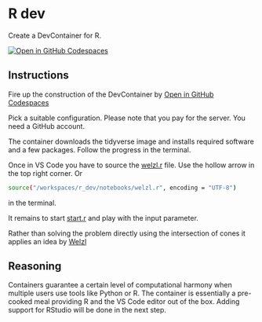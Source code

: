 # R dev

Create a DevContainer for R.

[![Open in GitHub Codespaces](https://github.com/codespaces/badge.svg)](https://codespaces.new/tschm/r_dev)

## Instructions

Fire up the construction of the DevContainer by [Open in GitHub Codespaces](https://codespaces.new/tschm/r_dev)

Pick a suitable configuration. Please note that you pay for the server.
You need a GitHub account.

The container downloads the tidyverse image and installs required software and a few packages. 
Follow the progress in the terminal.

Once in VS Code you have to source the [welzl.r](notebooks/welzl.r) file. Use the hollow arrow in the top right corner. Or

```bash
source("/workspaces/r_dev/notebooks/welzl.r", encoding = "UTF-8")
```

in the terminal.

It remains to start [start.r](notebooks/start.r) and play with the input parameter.

Rather than solving the problem directly using the intersection of cones it applies an idea by [Welzl](https://en.wikipedia.org/wiki/Emo_Welzl)

## Reasoning

Containers guarantee a certain level of computational harmony when multiple users use tools like Python or R.
The container is essentially a pre-cooked meal providing R and the VS Code editor out of the box. Adding support
for RStudio will be done in the next step.

